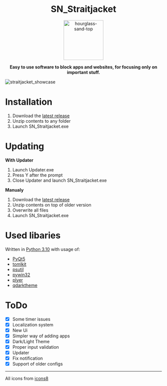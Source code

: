 <h1 align="center">SN_Straitjacket</h1>

<p align="center">
  <img width="128" height="128" src="https://img.icons8.com/nolan/128/1A6DFF/C822FF/hourglass-sand-top.png" alt="hourglass-sand-top"/>
</p>

<p align="center">
  <b>Easy to use software to block apps and websites, for focusing only on important stuff.</b>
</p>

![straitjacket_showcase](https://github.com/SNeicer/SN_Straitjacket/assets/46260745/d8550ba7-8941-471f-8414-8f7eec6c74d7)

# Installation
1. Download the [latest release](https://github.com/SNeicer/SN_Straitjacket/releases/tag/release-v1.3)
2. Unzip contents to any folder
3. Launch SN_Straitjacket.exe

# Updating
**With Updater**
1. Launch Updater.exe
2. Press Y after the prompt
3. Close Updater and launch SN_Straitjacket.exe

**Manualy**
1. Download the [latest release](https://github.com/SNeicer/SN_Straitjacket/releases/tag/release-v1.3)
2. Unzip contents on top of older version
3. Overwrite all files
4. Launch SN_Straitjacket.exe

# Used libaries
Written in [Python 3.10](https://www.python.org/) with usage of:
- [PyQt5](https://pypi.org/project/PyQt5/)
- [tomlkit](https://pypi.org/project/tomlkit/)
- [psutil](https://pypi.org/project/psutil/)
- [pywin32](https://pypi.org/project/pywin32/)
- [plyer](https://github.com/kivy/plyer)
- [qdarktheme](https://pypi.org/project/pyqtdarktheme/)

# ToDo
- [X] Some timer issues
- [X] Localization system
- [X] New Ui
- [X] Simpler way of adding apps
- [X] Dark/Light Theme
- [X] Proper input validation
- [X] Updater
- [X] Fix notification
- [X] Support of older configs

---
All icons from [icons8](https://icons8.com/)
